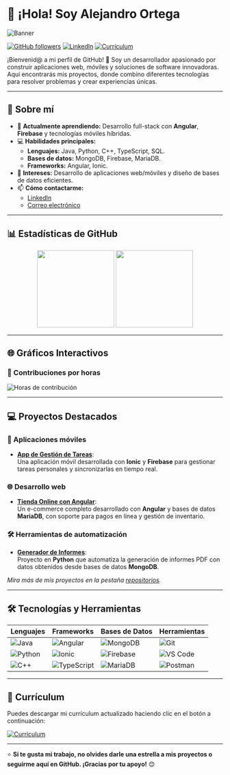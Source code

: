 # 👋 ¡Hola! Soy Alejandro Ortega  

![Banner](https://media4.giphy.com/media/v1.Y2lkPTc5MGI3NjExemkyenVza255MGtzMHo3cXZmODRocDZiMXphaWt5Z2p6ODN5ejFiNCZlcD12MV9pbnRlcm5hbF9naWZfYnlfaWQmY3Q9Zw/qgQUggAC3Pfv687qPC/giphy.gif)

[![GitHub followers](https://img.shields.io/github/followers/Alejandroortega2002?label=Seguidores&style=social)](https://github.com/Alejandroortega2002)
[![LinkedIn](https://img.shields.io/badge/LinkedIn-Conéctate-green?style=flat&logo=linkedin)](https://www.linkedin.com/in/-alejandroortega/)
[![Currículum](https://img.shields.io/badge/Currículum-Descargar-success?style=flat&logo=adobeacrobatreader)](https://github.com/Alejandroortega2002/cv/raw/main/Alejandro_Ortega_CV.pdf)

¡Bienvenid@ a mi perfil de GitHub! 🎉 Soy un desarrollador apasionado por construir aplicaciones web, móviles y soluciones de software innovadoras. Aquí encontrarás mis proyectos, donde combino diferentes tecnologías para resolver problemas y crear experiencias únicas.

---

## 🚀 Sobre mí  
- 🌱 **Actualmente aprendiendo:** Desarrollo full-stack con **Angular**, **Firebase** y tecnologías móviles híbridas.  
- 💻 **Habilidades principales:**  
  - **Lenguajes:** Java, Python, C++, TypeScript, SQL.  
  - **Bases de datos:** MongoDB, Firebase, MariaDB.  
  - **Frameworks:** Angular, Ionic.  
- 🎯 **Intereses:** Desarrollo de aplicaciones web/móviles y diseño de bases de datos eficientes.  
- 📫 **Cómo contactarme:**  
  - [LinkedIn](https://www.linkedin.com/in/-alejandroortega/)  
  - [Correo electrónico](mailto:alexaon.ao@gmail.com)  

---

## 📊 Estadísticas de GitHub  

<div align="center">
  <img height="180em" src="https://github-readme-stats.vercel.app/api?username=Alejandroortega2002&show_icons=true&theme=gruvbox&include_all_commits=true&count_private=true"/>
  <img height="180em" src="https://github-readme-stats.vercel.app/api/top-langs/?username=Alejandroortega2002&layout=compact&langs_count=8&theme=gruvbox"/>
</div>

---

## 🌐 Gráficos Interactivos  

### 🚀 Contribuciones por horas  
![Horas de contribución](https://github-readme-activity-graph.vercel.app/graph?username=Alejandroortega2002&theme=github&color=4CAF50&hide_border=true)

---

## 💻 Proyectos Destacados  

### 📱 Aplicaciones móviles  
- [**App de Gestión de Tareas**](https://github.com/Alejandroortega2002/GestionTareas):  
  Una aplicación móvil desarrollada con **Ionic** y **Firebase** para gestionar tareas personales y sincronizarlas en tiempo real.

### 🌐 Desarrollo web  
- [**Tienda Online con Angular**](https://github.com/Alejandroortega2002/Tienda-Angular):  
  Un e-commerce completo desarrollado con **Angular** y bases de datos **MariaDB**, con soporte para pagos en línea y gestión de inventario.

### 🛠️ Herramientas de automatización  
- [**Generador de Informes**](https://github.com/Alejandroortega2002/GeneradorInformes):  
  Proyecto en **Python** que automatiza la generación de informes PDF con datos obtenidos desde bases de datos **MongoDB**.

*Mira más de mis proyectos en la pestaña [repositorios](https://github.com/Alejandroortega2002?tab=repositories).*

---

## 🛠️ Tecnologías y Herramientas  

| **Lenguajes**  | **Frameworks**   | **Bases de Datos**   | **Herramientas**   |
|----------------|-----------------|----------------------|--------------------|
| ![Java](https://img.shields.io/badge/-Java-007396?style=flat&logo=java&logoColor=white) | ![Angular](https://img.shields.io/badge/-Angular-DD0031?style=flat&logo=angular&logoColor=white) | ![MongoDB](https://img.shields.io/badge/-MongoDB-47A248?style=flat&logo=mongodb&logoColor=white) | ![Git](https://img.shields.io/badge/-Git-F05032?style=flat&logo=git&logoColor=white) |
| ![Python](https://img.shields.io/badge/-Python-3776AB?style=flat&logo=python&logoColor=white) | ![Ionic](https://img.shields.io/badge/-Ionic-3880FF?style=flat&logo=ionic&logoColor=white) | ![Firebase](https://img.shields.io/badge/-Firebase-FFCA28?style=flat&logo=firebase&logoColor=black) | ![VS Code](https://img.shields.io/badge/-VS%20Code-007ACC?style=flat&logo=visual-studio-code&logoColor=white) |
| ![C++](https://img.shields.io/badge/-C++-00599C?style=flat&logo=cplusplus&logoColor=white) | ![TypeScript](https://img.shields.io/badge/-TypeScript-007ACC?style=flat&logo=typescript&logoColor=white) | ![MariaDB](https://img.shields.io/badge/-MariaDB-003545?style=flat&logo=mariadb&logoColor=white) | ![Postman](https://img.shields.io/badge/-Postman-FF6C37?style=flat&logo=postman&logoColor=white) |

---

## 📄 Currículum  
Puedes descargar mi currículum actualizado haciendo clic en el botón a continuación:  

[![Currículum](https://img.shields.io/badge/Currículum-Descargar-success?style=flat&logo=adobeacrobatreader)](https://github.com/Alejandroortega2002/cv/raw/main/Alejandro_Ortega_CV.pdf)

---

⭐️ **Si te gusta mi trabajo, no olvides darle una estrella a mis proyectos o seguirme aquí en GitHub. ¡Gracias por tu apoyo!** 😊
